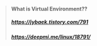 >#### What is Virtual Environment??
>##### https://jybaek.tistory.com/791
>##### https://deepmi.me/linux/18791/
